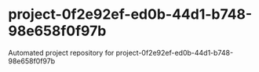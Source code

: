 # project-0f2e92ef-ed0b-44d1-b748-98e658f0f97b
Automated project repository for project-0f2e92ef-ed0b-44d1-b748-98e658f0f97b
